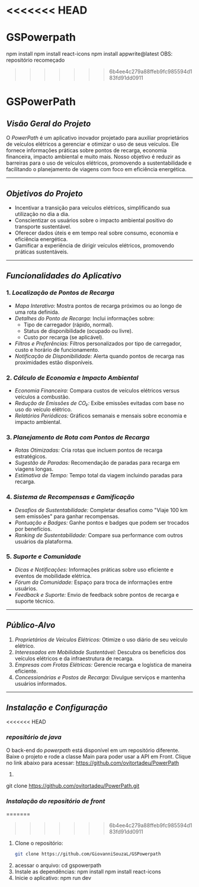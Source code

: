 <<<<<<< HEAD
=======
# GSPowerpath
npm install
npm install react-icons
npm install appwrite@latest
OBS: repositório recomeçado

>>>>>>> 6b4ee4c279a88ffeb9fc985594d183fd91dd0911
# GSPowerPath

## *Visão Geral do Projeto*
O *PowerPath* é um aplicativo inovador projetado para auxiliar proprietários de veículos elétricos a gerenciar e otimizar o uso de seus veículos. Ele fornece informações práticas sobre pontos de recarga, economia financeira, impacto ambiental e muito mais. Nosso objetivo é reduzir as barreiras para o uso de veículos elétricos, promovendo a sustentabilidade e facilitando o planejamento de viagens com foco em eficiência energética.

---

## *Objetivos do Projeto*
- Incentivar a transição para veículos elétricos, simplificando sua utilização no dia a dia.
- Conscientizar os usuários sobre o impacto ambiental positivo do transporte sustentável.
- Oferecer dados úteis e em tempo real sobre consumo, economia e eficiência energética.
- Gamificar a experiência de dirigir veículos elétricos, promovendo práticas sustentáveis.

---

## *Funcionalidades do Aplicativo*
### 1. *Localização de Pontos de Recarga*
- *Mapa Interativo:* Mostra pontos de recarga próximos ou ao longo de uma rota definida.
- *Detalhes do Ponto de Recarga:* Inclui informações sobre:
  - Tipo de carregador (rápido, normal).
  - Status de disponibilidade (ocupado ou livre).
  - Custo por recarga (se aplicável).
- *Filtros e Preferências:* Filtros personalizados por tipo de carregador, custo e horário de funcionamento.
- *Notificação de Disponibilidade:* Alerta quando pontos de recarga nas proximidades estão disponíveis.

### 2. *Cálculo de Economia e Impacto Ambiental*
- *Economia Financeira:* Compara custos de veículos elétricos versus veículos a combustão.
- *Redução de Emissões de CO₂:* Exibe emissões evitadas com base no uso do veículo elétrico.
- *Relatórios Periódicos:* Gráficos semanais e mensais sobre economia e impacto ambiental.

### 3. *Planejamento de Rota com Pontos de Recarga*
- *Rotas Otimizadas:* Cria rotas que incluem pontos de recarga estratégicos.
- *Sugestão de Paradas:* Recomendação de paradas para recarga em viagens longas.
- *Estimativa de Tempo:* Tempo total da viagem incluindo paradas para recarga.

### 4. *Sistema de Recompensas e Gamificação*
- *Desafios de Sustentabilidade:* Completar desafios como "Viaje 100 km sem emissões" para ganhar recompensas.
- *Pontuação e Badges:* Ganhe pontos e badges que podem ser trocados por benefícios.
- *Ranking de Sustentabilidade:* Compare sua performance com outros usuários da plataforma.

### 5. *Suporte e Comunidade*
- *Dicas e Notificações:* Informações práticas sobre uso eficiente e eventos de mobilidade elétrica.
- *Fórum da Comunidade:* Espaço para troca de informações entre usuários.
- *Feedback e Suporte:* Envio de feedback sobre pontos de recarga e suporte técnico.

---

## *Público-Alvo*
1. *Proprietários de Veículos Elétricos:* Otimize o uso diário de seu veículo elétrico.
2. *Interessados em Mobilidade Sustentável:* Descubra os benefícios dos veículos elétricos e da infraestrutura de recarga.
3. *Empresas com Frotas Elétricas:* Gerencie recarga e logística de maneira eficiente.
4. *Concessionárias e Postos de Recarga:* Divulgue serviços e mantenha usuários informados.

---

## *Instalação e Configuração*
<<<<<<< HEAD

### *repositório de java*
O back-end do *powerpath* está disponível em um repositório diferente.
Baixe o projeto e rode a classe Main para poder usar a API em Front. Clique no link abaixo para acessar:
https://github.com/ovitortadeu/PowerPath
1. ```bash
git clone https://github.com/ovitortadeu/PowerPath.git 

### *Instalação do repositório de front*
=======
>>>>>>> 6b4ee4c279a88ffeb9fc985594d183fd91dd0911
1. Clone o repositório:
   ```bash
   git clone https://github.com/GiovanniSouzaL/GSPowerpath
2. acessar o arquivo:
   cd gspowerpath
3. Instale as dependências:
   npm install
   npm install react-icons
4. Inicie o aplicativo:
npm run dev